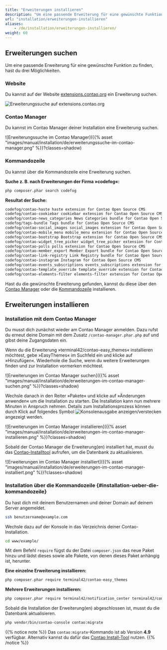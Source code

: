 ```yaml
---
title: "Erweiterungen installieren"
description: "Um eine passende Erweiterung für eine gewünschte Funktion zu finden, hast du drei Möglichkeiten."
url: "installation/erweiterungen-installieren"
aliases:
    - /de/installation/erweiterungen-installieren/
weight: 60
---
```



## Erweiterungen suchen

Um eine passende Erweiterung für eine gewünschte Funktion zu finden, hast du drei Möglichkeiten.


### Website

Du kannst auf der Website [extensions.contao.org](https://extensions.contao.org/) ein Erweiterung suchen.  

![Erweiterungssuche auf extensions.contao.org](/de/installation/images/de/erweiterungssuche-extensions-contao-org.png?classes=shadow)


### Contao Manager

Du kannst im Contao Manager deiner Installation eine Erweiterung suchen.  

![Erweiterungssuche im Contao Manager]({{% asset "images/manual/installation/de/erweiterungssuche-im-contao-manager.png" %}}?classes=shadow)


### Kommandozeile

Du kannst über die Kommandozeile eine Erweiterung suchen.  

**Suche z. B. nach Erweiterungen der Firma »codefog«:**

```bash
php composer.phar search codefog
```

**Resultat der Suche:**

```bash
codefog/contao-haste haste extension for Contao Open Source CMS
codefog/contao-cookiebar cookiebar extension for Contao Open Source CMS
codefog/contao-news_categories News Categories bundle for Contao Open Source CMS
codefog/tags-bundle Tags bundle for Contao Open Source CMS
codefog/contao-social_images social_images extension for Contao Open Source CMS
codefog/contao-mobile_menu mobile_menu extension for Contao Open Source CMS
codefog/contao-bootstrap Bootstrap extension for Contao Open Source CMS
codefog/contao-widget_tree_picker widget_tree_picker extension for Contao Open Source CMS
codefog/contao-polls polls extension for Contao Open Source CMS
codefog/contao-member_export Member Export bundle for Contao Open Source CMS
codefog/contao-link-registry Link Registry bundle for Contao Open Source CMS
codefog/contao-instagram Instagram for Contao Open Source CMS
codefog/contao-events_subscriptions events_subscriptions extension for Contao Open Source CMS
codefog/contao-template_override template_override extension for Contao Open Source CMS
codefog/contao-elements-filter elements-filter extension for Contao Open Source CMS
```

Hast du die gewünschte Erweiterung gefunden, kannst du diese über den 
[Contao Manager](#installation-mit-dem-contao-manager) oder die [Kommandozeile](#installation-ueber-die-kommandozeile) 
installieren.


## Erweiterungen installieren

### Installation mit dem Contao Manager 

Du musst dich zunächst wieder am Contao Manager anmelden. Dazu rufst du erneut deine Domain mit dem Zusatz 
`/contao-manager.phar.php` auf und gibst deine Zugangsdaten ein.

Wenn du die Erweiterung »terminal42/contao-easy_themes« installieren möchtest, gebe »EasyThemes« im Suchfeld ein und klicke auf 
»Hinzufügen«. Wiederhole die Suche, wenn du weitere Erweiterungen finden und zur Installation vormerken möchtest.

![Erweiterungen im Contao Manager suchen]({{% asset "images/manual/installation/de/erweiterungen-im-contao-manager-suchen.png" %}}?classes=shadow)

Wechsle danach in den Reiter »Pakete« und klicke auf »Änderungen anwenden« um die Installation zu starten. Die 
Installation kann nun mehrere Minuten in Anspruch nehmen. Details zum Installationsprozess können durch Klick auf 
folgendes Symbol ![Konsolenausgabe anzeigen/verstecken](/de/icons/konsolenausgabe.png?classes=icon) angezeigt werden.

![Erweiterungen im Contao Manager installieren]({{% asset "images/manual/installation/de/erweiterungen-im-contao-manager-installieren.png" %}}?classes=shadow)

Sobald der Contao Manager die Erweiterung(en) installiert hat, musst du das [Contao-Installtool](../contao-installtool/) 
aufrufen, um die Datenbank zu aktualisieren.

![Erweiterungen im Contao Manager installiert]({{% asset "images/manual/installation/de/erweiterungen-im-contao-manager-installiert.png" %}}?classes=shadow)




### Installation über die Kommandozeile {#installation-ueber-die-kommandozeile}

Du hast dich mit deinem Benutzernamen und deiner Domain auf deinem Server angemeldet.

```bash
ssh benutzername@example.com
```

Wechsle dazu auf der Konsole in das Verzeichnis deiner Contao-Installation.

```bash
cd www/example/
```

Mit dem Befehl `require` fügst du der Datei `composer.json` das neue Paket hinzu und lädst dieses sowie alle Pakete, 
von denen dieses Paket anhängig ist, herunter.

**Eine einzelne Erweiterung installieren:**

```bash
php composer.phar require terminal42/contao-easy_themes
```

**Mehrere Erweiterungen installieren:**

```bash
php composer.phar require terminal42/notification_center terminal42/contao-leads
```

Sobald die Installation der Erweiterung(en) abgeschlossen ist, musst du die Datenbank aktualisieren.

```bash
php vendor/bin/contao-console contao:migrate
```

{{% notice note %}}
Das `contao:migrate`-Kommando ist ab Version **4.9** verfügbar. Alternativ kannst du dafür das [Contao Install-Tool](../contao-installtool/)
nutzen.
{{% /notice %}}